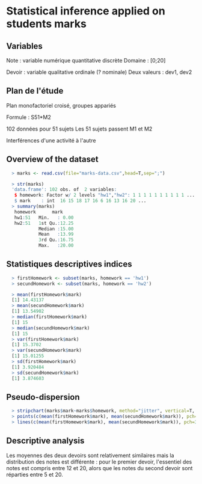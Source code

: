 # Statistical inference applied on students marks

## Variables

Note : variable numérique quantitative discrète 
Domaine : [0;20]

Devoir : variable qualitative ordinale (? nominale)
Deux valeurs : dev1, dev2

## Plan de l'étude

Plan monofactoriel croisé, groupes appariés

Formule : S51*M2

102 données pour 51 sujets
Les 51 sujets passent M1 et M2

Interférences d'une activité à l'autre

## Overview of the dataset

```r
  > marks <- read.csv(file="marks-data.csv",head=T,sep=";")

  > str(marks)
  'data.frame': 102 obs. of  2 variables:
   $ homework: Factor w/ 2 levels "hw1","hw2": 1 1 1 1 1 1 1 1 1 1 ...
   $ mark    : int  16 15 18 17 16 6 16 13 16 20 ...
  > summary(marks)
   homework      mark      
   hw1:51   Min.   : 0.00  
   hw2:51   1st Qu.:12.25  
            Median :15.00  
            Mean   :13.99  
            3rd Qu.:16.75  
            Max.   :20.00  
```

## Statistiques descriptives indices

```r
  > firstHomework <- subset(marks, homework == 'hw1')
  > secundHomework <- subset(marks, homework == 'hw2')

  > mean(firstHomework$mark)
  [1] 14.43137
  > mean(secundHomework$mark)
  [1] 13.54902
  > median(firstHomework$mark)
  [1] 15
  > median(secundHomework$mark)
  [1] 15
  > var(firstHomework$mark)
  [1] 15.3702
  > var(secundHomework$mark)
  [1] 15.01255
  > sd(firstHomework$mark)
  [1] 3.920484
  > sd(secundHomework$mark)
  [1] 3.874603
```

## Pseudo-dispersion

```r
  > stripchart(marks$mark~marks$homework, method="jitter", vertical=T, xlab="Homework", ylab="Mark", main="Marks for the two homeworks", pch=3)
  > points(c(mean(firstHomework$mark), mean(secundHomework$mark)), pch=3, col="tomato")
  > lines(c(mean(firstHomework$mark), mean(secundHomework$mark)), pch=3, col="tomato", lwd=2)
```

## Descriptive analysis

Les moyennes des deux devoirs sont relativement similaires mais la distribution des notes est différente : pour le premier devoir, l'essentiel des notes est compris entre 12 et 20, alors que les notes du second devoir sont réparties entre 5 et 20.
